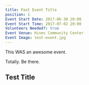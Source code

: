 ```yaml
---
title: Past Event Title
position: 1
Event Start Date: 2017-06-30 20:00
Event Start Time: 2017-07-02 20:00
Volunteers Needed?: true
Event Venue: Hines Community Center
Event Image: test-event.jpg
---
```


This WAS an awesome event.

Totally. Be there.

## Test Title

